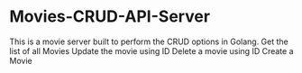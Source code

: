 # Movies-CRUD-API-Server
This is a movie server built to perform the CRUD options in Golang. Get the list of all Movies Update the movie using ID Delete a movie using ID Create a Movie

